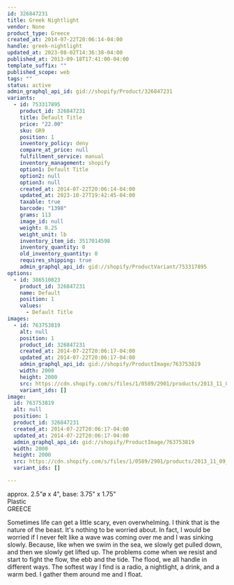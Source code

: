 ```yaml
---
id: 326847231
title: Greek Nightlight
vendor: None
product_type: Greece
created_at: 2014-07-22T20:06:14-04:00
handle: greek-nightlight
updated_at: 2023-08-02T14:36:38-04:00
published_at: 2013-09-18T17:41:00-04:00
template_suffix: ""
published_scope: web
tags: ""
status: active
admin_graphql_api_id: gid://shopify/Product/326847231
variants:
  - id: 753317895
    product_id: 326847231
    title: Default Title
    price: "22.00"
    sku: GR9
    position: 1
    inventory_policy: deny
    compare_at_price: null
    fulfillment_service: manual
    inventory_management: shopify
    option1: Default Title
    option2: null
    option3: null
    created_at: 2014-07-22T20:06:14-04:00
    updated_at: 2023-10-27T19:42:45-04:00
    taxable: true
    barcode: "1398"
    grams: 113
    image_id: null
    weight: 0.25
    weight_unit: lb
    inventory_item_id: 3517014598
    inventory_quantity: 0
    old_inventory_quantity: 0
    requires_shipping: true
    admin_graphql_api_id: gid://shopify/ProductVariant/753317895
options:
  - id: 386510823
    product_id: 326847231
    name: Default
    position: 1
    values:
      - Default Title
images:
  - id: 763753819
    alt: null
    position: 1
    product_id: 326847231
    created_at: 2014-07-22T20:06:17-04:00
    updated_at: 2014-07-22T20:06:17-04:00
    admin_graphql_api_id: gid://shopify/ProductImage/763753819
    width: 2000
    height: 2000
    src: https://cdn.shopify.com/s/files/1/0589/2901/products/2013_11_09_Kiosk_1710.jpeg?v=1406073977
    variant_ids: []
image:
  id: 763753819
  alt: null
  position: 1
  product_id: 326847231
  created_at: 2014-07-22T20:06:17-04:00
  updated_at: 2014-07-22T20:06:17-04:00
  admin_graphql_api_id: gid://shopify/ProductImage/763753819
  width: 2000
  height: 2000
  src: https://cdn.shopify.com/s/files/1/0589/2901/products/2013_11_09_Kiosk_1710.jpeg?v=1406073977
  variant_ids: []

---
```


approx. 2.5"ø x 4", base: 3.75" x 1.75"  
Plastic  
GREECE

Sometimes life can get a little scary, even overwhelming. I think that is the nature of the beast. It's nothing to be worried about. In fact, I would be worried if I never felt like a wave was coming over me and I was sinking slowly. Because, like when we swim in the sea, we slowly get pulled down, and then we slowly get lifted up. The problems come when we resist and start to fight the flow, the ebb and the tide. The flood, we all handle in different ways. The softest way I find is a radio, a nightlight, a drink, and a warm bed. I gather them around me and I float.